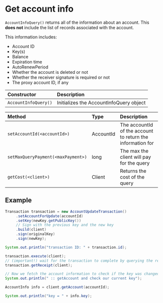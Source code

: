 # Get account info

`AccountInfoQuery()` returns all of the information about an account. This **does not** include the list of records associated with the account.

This information includes:

* Account ID
* Key\(s\)
* Balance
* Expiration time
* AutoRenewPeriod
* Whether the account is deleted or not
* Whether the receiver signature is required or not
* The proxy account ID, if any

| Constructor | Description |
| :--- | :--- |
| `AccountInfoQuery()` | Initializes the AccountInfoQuery object |

| Method | Type | Description |
| :--- | :--- | :--- |
| `setAccountId(<accountId>)` | AccountId | The accountId of the account to return the information for |
| `setMaxQueryPayment(<maxPayment>)` | long | The max the client will pay for the query |
| `getCost(<client>)` | Client | Returns the cost of the query  |

## Example

```java
Transaction transaction = new AccountUpdateTransaction()
     .setAccountForUpdate(accountId)
     .setKey(newKey.getPublicKey())
     // Sign with the previous key and the new key
     .build(client)
     .sign(originalKey)
     .sign(newKey);

System.out.println("transaction ID: " + transaction.id);

transaction.execute(client);
// (important!) wait for the transaction to complete by querying the receipt
transaction.getReceipt(client);

// Now we fetch the account information to check if the key was changed
System.out.println(" :: getAccount and check our current key");

AccountInfo info = client.getAccount(accountId);

System.out.println("key = " + info.key);
```

